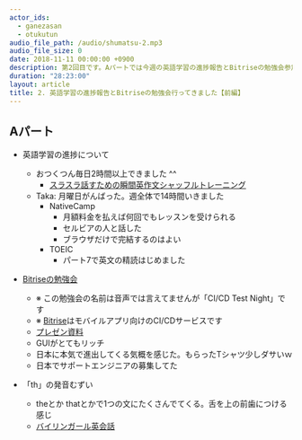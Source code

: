 ```yaml
---
actor_ids:
  - ganezasan
  - otukutun
audio_file_path: /audio/shumatsu-2.mp3
audio_file_size: 0
date: 2018-11-11 00:00:00 +0900
description: 第2回目です。Aパートでは今週の英語学習の進捗報告とBitriseの勉強会参加してきた話をしています
duration: "28:23:00"
layout: article
title: 2. 英語学習の進捗報告とBitriseの勉強会行ってきました【前編】
---
```


## Aパート
- 英語学習の進捗について
  - おつくつん毎日2時間以上できました ^^
    - [スラスラ話すための瞬間英作文シャッフルトレーニング](https://itunes.apple.com/jp/app/%E3%82%B9%E3%83%A9%E3%82%B9%E3%83%A9%E8%A9%B1%E3%81%99%E3%81%9F%E3%82%81%E3%81%AE%E7%9E%AC%E9%96%93%E8%8B%B1%E4%BD%9C%E6%96%87%E3%82%B7%E3%83%A3%E3%83%83%E3%83%95%E3%83%AB%E3%83%88%E3%83%AC%E3%83%BC%E3%83%8B%E3%83%B3%E3%82%B0/id601669848?mt=8)
  - Taka: 月曜日がんばった。週全体で14時間いきました
    - NativeCamp
      - 月額料金を払えば何回でもレッスンを受けられる
      - セルビアの人と話した
      - ブラウザだけで完結するのはよい
    - TOEIC
      - パート7で英文の精読はじめました

- [Bitriseの勉強会](https://testnight.connpass.com/event/103068/)
  - ※ この勉強会の名前は音声では言えてませんが「CI/CD Test Night」です
  - ※ [Bitrise](https://www.bitrise.io/)はモバイルアプリ向けのCI/CDサービスです
  - [プレゼン資料](https://docs.google.com/presentation/d/1YQWmngGvttZp9-NwCo4OTjPPOx79iJTNFSXcE1iDSA4/edit#slide=id.p)
  - GUIがとてもリッチ
  - 日本に本気で進出してくる気概を感じた。もらったTシャツ少しダサいｗ
  - 日本でサポートエンジニアの募集してた

- 「th」の発音むずい
  - theとか thatとかで1つの文にたくさんでてくる。舌を上の前歯につける感じ
  - [バイリンガール英会話](https://www.youtube.com/watch?v=u7BxxHXV1C0)

